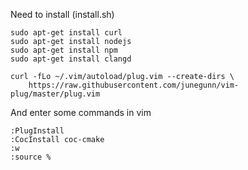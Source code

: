 Need to install (install.sh)
```
sudo apt-get install curl
sudo apt-get install nodejs
sudo apt-get install npm
sudo apt-get install clangd

curl -fLo ~/.vim/autoload/plug.vim --create-dirs \
    https://raw.githubusercontent.com/junegunn/vim-plug/master/plug.vim
```

And enter some commands in vim
```
:PlugInstall
:CocInstall coc-cmake
:w
:source %
```
